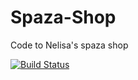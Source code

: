 # Spaza-Shop
Code to Nelisa's spaza shop


[![Build Status](https://travis-ci.org/denvereezy/Spaza-Shop.svg?branch=master)](https://travis-ci.org/denvereezy/Spaza-Shop)
